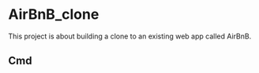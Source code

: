 # **AirBnB_clone**
 This project is about building a clone  to an existing web app called AirBnB.

## **Cmd** 
